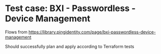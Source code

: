 # Test case: BXI - Passwordless - Device Management

Flows from https://library.pingidentity.com/page/bxi-passwordless-device-management

Should successfully plan and apply according to Terraform tests
